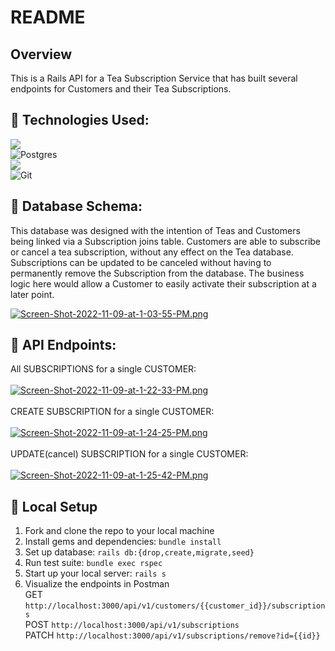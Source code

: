 # README

## Overview
This is a Rails API for a Tea Subscription Service that has built several endpoints for Customers and their Tea Subscriptions.
## :tea: Technologies Used:
[<img src="https://img.shields.io/badge/Ruby_on_Rails-CC0000?style=for-the-badge&logo=ruby-on-rails&logoColor=white"/>](https://rubyonrails.org/) <br>
![Postgres](https://img.shields.io/badge/postgres-%23316192.svg?style=for-the-badge&logo=postgresql&logoColor=white)<br>
[<img src="https://img.shields.io/badge/Postman-FF6C37?style=for-the-badge&logo=Postman&logoColor=white"/>](https://www.postman.com/product/what-is-postman/)<br>
![Git](https://img.shields.io/badge/git-%23F05033.svg?style=for-the-badge&logo=git&logoColor=white)
## :tea: Database Schema:
This database was designed with the intention of Teas and Customers being linked via a Subscription joins table. Customers are able to subscribe or cancel a tea subscription, without any effect on the Tea database. Subscriptions can be updated to be canceled without having to permanently remove the Subscription from the database. The business logic here would allow a Customer to easily activate their subscription at a later point. 

[![Screen-Shot-2022-11-09-at-1-03-55-PM.png](https://i.postimg.cc/7ZBf7R54/Screen-Shot-2022-11-09-at-1-03-55-PM.png)](https://postimg.cc/NKHsvp8C)

## :tea: API Endpoints:
All SUBSCRIPTIONS for a single CUSTOMER: 
<br>
<br>
[![Screen-Shot-2022-11-09-at-1-22-33-PM.png](https://i.postimg.cc/PrSwzJ70/Screen-Shot-2022-11-09-at-1-22-33-PM.png)](https://postimg.cc/cr8Cdx0c)
<br><br>
CREATE SUBSCRIPTION for a single CUSTOMER: 
<br>
<br>
[![Screen-Shot-2022-11-09-at-1-24-25-PM.png](https://i.postimg.cc/6589gQ3k/Screen-Shot-2022-11-09-at-1-24-25-PM.png)](https://postimg.cc/qzdVC42w)
<br><br>
UPDATE(cancel) SUBSCRIPTION for a single CUSTOMER: <br>
<br>
[![Screen-Shot-2022-11-09-at-1-25-42-PM.png](https://i.postimg.cc/d3zgzwNF/Screen-Shot-2022-11-09-at-1-25-42-PM.png)](https://postimg.cc/n9GdmbtS)<br>

## :tea: Local Setup

1. Fork and clone the repo to your local machine 
2. Install gems and dependencies: `bundle install`
3. Set up database: `rails db:{drop,create,migrate,seed}`
6. Run test suite: `bundle exec rspec`
7. Start up your local server: `rails s`
8. Visualize the endpoints in Postman <br>
GET `http://localhost:3000/api/v1/customers/{{customer_id}}/subscriptions` <br> POST `http://localhost:3000/api/v1/subscriptions` <br> PATCH `http://localhost:3000/api/v1/subscriptions/remove?id={{id}}`  
